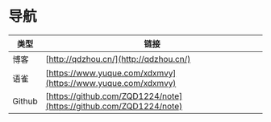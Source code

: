 # 导航

| 类型   | 链接                                                               |
| ------ | ------------------------------------------------------------------ |
| 博客   | [http://qdzhou.cn/](http://qdzhou.cn/)                             |
| 语雀   | [https://www.yuque.com/xdxmvy](https://www.yuque.com/xdxmvy)       |
| Github | [https://github.com/ZQD1224/note](https://github.com/ZQD1224/note) |
